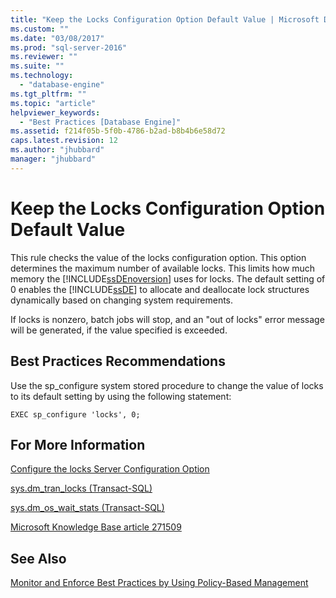 ```yaml
---
title: "Keep the Locks Configuration Option Default Value | Microsoft Docs"
ms.custom: ""
ms.date: "03/08/2017"
ms.prod: "sql-server-2016"
ms.reviewer: ""
ms.suite: ""
ms.technology: 
  - "database-engine"
ms.tgt_pltfrm: ""
ms.topic: "article"
helpviewer_keywords: 
  - "Best Practices [Database Engine]"
ms.assetid: f214f05b-5f0b-4786-b2ad-b8b4b6e58d72
caps.latest.revision: 12
ms.author: "jhubbard"
manager: "jhubbard"
---
```

# Keep the Locks Configuration Option Default Value
  This rule checks the value of the locks configuration option. This option determines the maximum number of available locks. This limits how much memory the [!INCLUDE[ssDEnoversion](../../analysis-services/instances/install/windows/includes/ssdenoversion-md.md)] uses for locks. The default setting of 0 enables the [!INCLUDE[ssDE](../../analysis-services/instances/install/windows/includes/ssde-md.md)] to allocate and deallocate lock structures dynamically based on changing system requirements.  
  
 If locks is nonzero, batch jobs will stop, and an "out of locks" error message will be generated, if the value specified is exceeded.  
  
## Best Practices Recommendations  
 Use the sp_configure system stored procedure to change the value of locks to its default setting by using the following statement:  
  
```  
EXEC sp_configure 'locks', 0;  
```  
  
## For More Information  
 [Configure the locks Server Configuration Option](../../database-engine/configure/windows/configure-the-locks-server-configuration-option.md)  
  
 [sys.dm_tran_locks &#40;Transact-SQL&#41;](../../relational-databases/reference/system-dynamic-management-views/sys.dm-tran-locks-transact-sql.md)  
  
 [sys.dm_os_wait_stats &#40;Transact-SQL&#41;](../../relational-databases/reference/system-dynamic-management-views/sys.dm-os-wait-stats-transact-sql.md)  
  
 [Microsoft Knowledge Base article 271509](http://go.microsoft.com/fwlink/?linkid=117788)  
  
## See Also  
 [Monitor and Enforce Best Practices by Using Policy-Based Management](../../relational-databases/policy-based-management/monitor-and-enforce-best-practices-by-using-policy-based-management.md)  
  
  